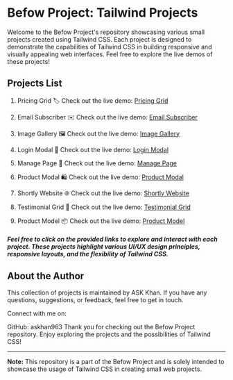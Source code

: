 # Befow Project: Tailwind Projects

Welcome to the Befow Project's repository showcasing various small projects created using Tailwind CSS. Each project is designed to demonstrate the capabilities of Tailwind CSS in building responsive and visually appealing web interfaces. Feel free to explore the live demos of these projects!

## Projects List

1. Pricing Grid 🏷️
   Check out the live demo: [Pricing Grid](https://pricing-grid-askhan.netlify.app/)

2. Email Subscriber ✉️
   Check out the live demo: [Email Subscriber](https://email-subscriber-askhan.netlify.app/)

3. Image Gallery 🖼️
   Check out the live demo: [Image Gallery](https://image-gallery-askhan.netlify.app/)

4. Login Modal 🔐
   Check out the live demo: [Login Modal](https://login-model-askhan.netlify.app/)

5. Manage Page 📝
   Check out the live demo: [Manage Page](https://manage-page-askhan.netlify.app/)

6. Product Modal 🛍️
   Check out the live demo: [Product Modal](https://product-model-askhan.netlify.app/)

7. Shortly Website 🌐
   Check out the live demo: [Shortly Website](https://shortly-askhan.netlify.app/)

8. Testimonial Grid 📣
   Check out the live demo: [Testimonial Grid](https://testimonial-grid-askhan.netlify.app/)

9. Product Model 📦
   Check out the live demo: [Product Model](https://shortly-askhan.netlify.app/)

##### Feel free to click on the provided links to explore and interact with each project. These projects highlight various UI/UX design principles, responsive layouts, and the flexibility of Tailwind CSS.

## About the Author
This collection of projects is maintained by ASK Khan. If you have any questions, suggestions, or feedback, feel free to get in touch.

Connect with me on:

GitHub: askhan963
Thank you for checking out the Befow Project repository. Enjoy exploring the projects and the possibilities of Tailwind CSS!

---

**Note:** This repository is a part of the Befow Project and is solely intended to showcase the usage of Tailwind CSS in creating small web projects.

